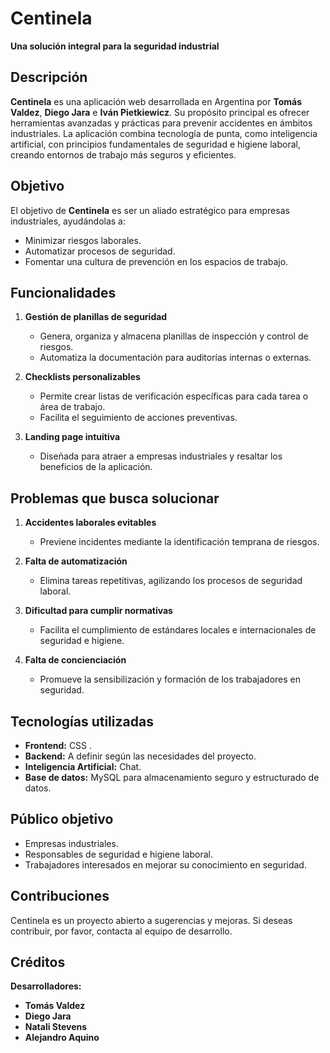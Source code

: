 # Centinela  
**Una solución integral para la seguridad industrial**  

## Descripción  
**Centinela** es una aplicación web desarrollada en Argentina por **Tomás Valdez**, **Diego Jara** e **Iván Pietkiewicz**. Su propósito principal es ofrecer herramientas avanzadas y prácticas para prevenir accidentes en ámbitos industriales. La aplicación combina tecnología de punta, como inteligencia artificial, con principios fundamentales de seguridad e higiene laboral, creando entornos de trabajo más seguros y eficientes.  

## Objetivo  
El objetivo de **Centinela** es ser un aliado estratégico para empresas industriales, ayudándolas a:  
- Minimizar riesgos laborales.  
- Automatizar procesos de seguridad.  
- Fomentar una cultura de prevención en los espacios de trabajo.  

## Funcionalidades  

1. **Gestión de planillas de seguridad**  
   - Genera, organiza y almacena planillas de inspección y control de riesgos.  
   - Automatiza la documentación para auditorías internas o externas.  

2. **Checklists personalizables**  
   - Permite crear listas de verificación específicas para cada tarea o área de trabajo.  
   - Facilita el seguimiento de acciones preventivas.  

3. **Landing page intuitiva**  
   - Diseñada para atraer a empresas industriales y resaltar los beneficios de la aplicación.  

## Problemas que busca solucionar  
1. **Accidentes laborales evitables**  
   - Previene incidentes mediante la identificación temprana de riesgos.  

2. **Falta de automatización**  
   - Elimina tareas repetitivas, agilizando los procesos de seguridad laboral.  

3. **Dificultad para cumplir normativas**  
   - Facilita el cumplimiento de estándares locales e internacionales de seguridad e higiene.  

4. **Falta de concienciación**  
   - Promueve la sensibilización y formación de los trabajadores en seguridad.  

## Tecnologías utilizadas  
- **Frontend:** CSS .  
- **Backend:** A definir según las necesidades del proyecto.  
- **Inteligencia Artificial:** Chat.  
- **Base de datos:** MySQL para almacenamiento seguro y estructurado de datos.  

## Público objetivo  
- Empresas industriales.  
- Responsables de seguridad e higiene laboral.  
- Trabajadores interesados en mejorar su conocimiento en seguridad.  

## Contribuciones  
Centinela es un proyecto abierto a sugerencias y mejoras. Si deseas contribuir, por favor, contacta al equipo de desarrollo.  

## Créditos  
**Desarrolladores:**  
- **Tomás Valdez**  
- **Diego Jara**  
- **Natali Stevens**
- **Alejandro Aquino**

